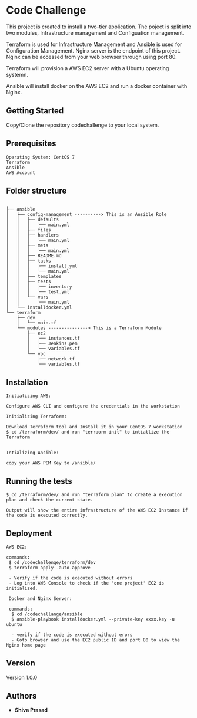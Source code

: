 # Code Challenge

This project is created to install a two-tier application. The poject is split into two modules, Infrastructure management and Configuation management. 

Terraform is used for Infrastructure Management and Ansible is used for Configuration Management. Nginx server is the endpoint of this project. Nginx can be accessed from your web browser through using port 80.

Terraform will provision a AWS EC2 server with a Ubuntu operating systemn.

Ansible will install docker on the AWS EC2 and run a docker container with Nginx.

## Getting Started

Copy/Clone the repository codechallenge to your local system.

## Prerequisites
```
Operating System: CentOS 7
Terraform
Ansible
AWS Account 
```
## Folder structure
```

├── ansible
│   ├── config-management ----------> This is an Ansible Role
│   │   ├── defaults
│   │   │   └── main.yml
│   │   ├── files
│   │   ├── handlers
│   │   │   └── main.yml
│   │   ├── meta
│   │   │   └── main.yml
│   │   ├── README.md
│   │   ├── tasks
│   │   │   ├── install.yml
│   │   │   └── main.yml
│   │   ├── templates
│   │   ├── tests
│   │   │   ├── inventory
│   │   │   └── test.yml
│   │   └── vars
│   │       └── main.yml
│   └── installdocker.yml
└── terraform         
    ├── dev
    │   └── main.tf
    └── modules ---------------> This is a Terraform Module
        ├── ec2
        │   ├── instances.tf
        │   ├── Jenkins.pem
        │   └── variables.tf
        └── vpc
            ├── network.tf
            └── variables.tf

```

## Installation
```
Initializing AWS:

Configure AWS CLI and configure the credentials in the workstation

Initializing Terraform:

Download Terraform tool and Install it in your CentOS 7 workstation
$ cd /terraform/dev/ and run "terraorm init" to intiatlize the Terraform


Intializing Ansible:

copy your AWS PEM Key to /ansible/

```

## Running the tests

```
$ cd /terraform/dev/ and run "terraform plan" to create a execution plan and check the current state.

Output will show the entire infrastructure of the AWS EC2 Instance if the code is executed correctly.

```

## Deployment

```
AWS EC2:

commands:
 $ cd /codechallenge/terraform/dev
 $ terraform apply -auto-approve
 
 - Verify if the code is executed without errors
 - Log into AWS Console to check if the 'one project' EC2 is initialized.
 
 Docker and Nginx Server:
 
 commands:
  $ cd /codechallange/ansible
  $ ansible-playbook installdocker.yml --private-key xxxx.key -u ubuntu
  
  - verify if the code is executed without erors
  - Goto browser and use the EC2 public ID and port 80 to view the Nginx home page

```

## Version
Version 1.0.0

## Authors

* **Shiva Prasad** 

